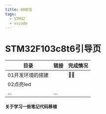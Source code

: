 ```yaml
---
title: 00前言
tags:
  - STM32
  - vscode
---
```


# STM32F103c8t6引导页

目录 |链接|完成情况
---------|----------|---------
 01开发环境的搭建 |   |:pig::pig: 
 02点亮led |   | 
 ... | ... |  
#### 关于学习一些笔记代码移植
